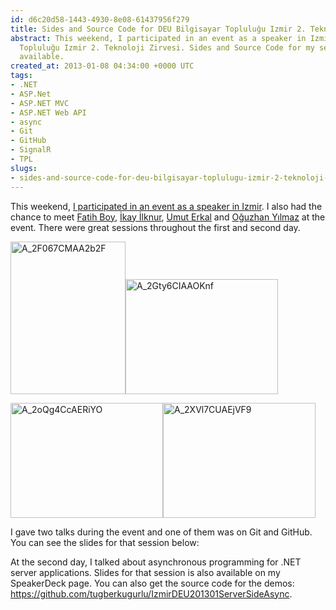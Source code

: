 ```yaml
---
id: d6c20d58-1443-4930-8e08-61437956f279
title: Sides and Source Code for DEU Bilgisayar Topluluğu Izmir 2. Teknoloji Zirvesi
abstract: This weekend, I participated in an event as a speaker in Izmir, DEU Bilgisayar
  Topluluğu Izmir 2. Teknoloji Zirvesi. Sides and Source Code for my sessions are
  available.
created_at: 2013-01-08 04:34:00 +0000 UTC
tags:
- .NET
- ASP.Net
- ASP.NET MVC
- ASP.NET Web API
- async
- Git
- GitHub
- SignalR
- TPL
slugs:
- sides-and-source-code-for-deu-bilgisayar-toplulugu-izmir-2-teknoloji-zirvesi
---
```


<p>This weekend, <a href="https://www.tugberkugurlu.com/archive/deu-bilgisayar-toplulugu-izmir-2-teknoloji-zirvesi">I participated in an event as a speaker in Izmir</a>. I also had the chance to meet <a href="http://www.enterprisecoding.com/">Fatih Boy</a>, <a href="http://www.ilkayilknur.com/">İkay İlknur</a>, <a href="http://www.uerkal.com/">Umut Erkal</a> and <a href="http://www.oguzhan.info/">Oğuzhan Yılmaz</a> at the event. There were great sessions throughout the first and second day.</p>
<p><a href="https://www.tugberkugurlu.com/Content/images/Uploadedbyauthors/wlw/Sides-and-Source-Code.-Teknoloji-Zirvesi_7474/A_2F067CMAA2b2F.jpg"><img height="244" width="184" src="https://www.tugberkugurlu.com/Content/images/Uploadedbyauthors/wlw/Sides-and-Source-Code.-Teknoloji-Zirvesi_7474/A_2F067CMAA2b2F_thumb.jpg" alt="A_2F067CMAA2b2F" border="0" style="background-image: none; padding-top: 0px; padding-left: 0px; display: inline; padding-right: 0px; border-width: 0px;" title="A_2F067CMAA2b2F" /></a><a href="https://www.tugberkugurlu.com/Content/images/Uploadedbyauthors/wlw/Sides-and-Source-Code.-Teknoloji-Zirvesi_7474/A_2Gty6CIAAOKnf.jpg"><img height="184" width="244" src="https://www.tugberkugurlu.com/Content/images/Uploadedbyauthors/wlw/Sides-and-Source-Code.-Teknoloji-Zirvesi_7474/A_2Gty6CIAAOKnf_thumb.jpg" alt="A_2Gty6CIAAOKnf" border="0" style="background-image: none; padding-top: 0px; padding-left: 0px; display: inline; padding-right: 0px; border-width: 0px;" title="A_2Gty6CIAAOKnf" /></a></p>
<p><a href="https://www.tugberkugurlu.com/Content/images/Uploadedbyauthors/wlw/Sides-and-Source-Code.-Teknoloji-Zirvesi_7474/A_2oQg4CcAERiYO.jpg"><img height="184" width="244" src="https://www.tugberkugurlu.com/Content/images/Uploadedbyauthors/wlw/Sides-and-Source-Code.-Teknoloji-Zirvesi_7474/A_2oQg4CcAERiYO_thumb.jpg" alt="A_2oQg4CcAERiYO" border="0" style="background-image: none; padding-top: 0px; padding-left: 0px; display: inline; padding-right: 0px; border-width: 0px;" title="A_2oQg4CcAERiYO" /></a><a href="https://www.tugberkugurlu.com/Content/images/Uploadedbyauthors/wlw/Sides-and-Source-Code.-Teknoloji-Zirvesi_7474/A_2XVl7CUAEjVF9.jpg"><img height="184" width="244" src="https://www.tugberkugurlu.com/Content/images/Uploadedbyauthors/wlw/Sides-and-Source-Code.-Teknoloji-Zirvesi_7474/A_2XVl7CUAEjVF9_thumb.jpg" alt="A_2XVl7CUAEjVF9" border="0" style="background-image: none; padding-top: 0px; padding-left: 0px; display: inline; padding-right: 0px; border-width: 0px;" title="A_2XVl7CUAEjVF9" /></a></p>
<p>I gave two talks during the event and one of them was on Git and GitHub. You can see the slides for that session below:</p>
<script class="speakerdeck-embed" data-id="4b01657038f101304ab322000a8f8805" data-ratio="1.77777777777778" src="//speakerdeck.com/assets/embed.js"></script>
<p>At the second day, I talked about asynchronous programming for .NET server applications. Slides for that session is also available on my SpeakerDeck page. You can also get the source code for the demos: <a href="https://github.com/tugberkugurlu/IzmirDEU201301ServerSideAsync" title="https://github.com/tugberkugurlu/IzmirDEU201301ServerSideAsync">https://github.com/tugberkugurlu/IzmirDEU201301ServerSideAsync</a>.</p>
<script class="speakerdeck-embed" data-id="ca07fd403ae70130309812313d162ab5" data-ratio="1.77777777777778" src="//speakerdeck.com/assets/embed.js"></script>